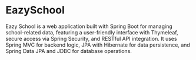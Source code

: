 # EazySchool
Eazy School is a web application built with Spring Boot for managing school-related data, featuring a user-friendly interface with Thymeleaf, secure access via Spring Security, and RESTful API integration. It uses Spring MVC for backend logic, JPA with Hibernate for data persistence, and Spring Data JPA and JDBC for database operations.
